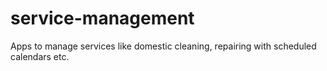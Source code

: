 # service-management
Apps to manage services like domestic cleaning, repairing with scheduled calendars etc.
